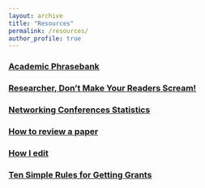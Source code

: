 ```yaml
---
layout: archive
title: "Resources"
permalink: /resources/
author_profile: true
---
```




### [Academic Phrasebank](https://www.phrasebank.manchester.ac.uk/)

### [Researcher, Don’t Make Your Readers Scream!](https://www.cl.cam.ac.uk/~lp15/Pages/Scream.html)

### [Networking Conferences Statistics](https://sites.cs.ucsb.edu/~almeroth/conf/stats/)

### [How to review a paper](https://www.cs.utexas.edu/users/mckinley/notes/reviewing-smith.pdf)

### [How I edit](https://evaparish.com/blog/how-i-edit)

### [Ten Simple Rules for Getting Grants](https://journals.plos.org/ploscompbiol/article?id=10.1371/journal.pcbi.0020012)


